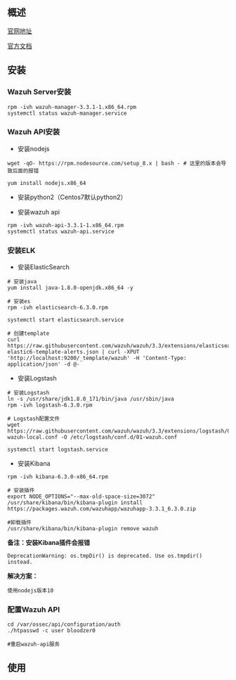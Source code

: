 ## 概述
[官网地址](http://wazuh.com/)

[官方文档](https://documentation.wazuh.com/current/index.html)

## 安装
### Wazuh Server安装
```
rpm -ivh wazuh-manager-3.3.1-1.x86_64.rpm
systemctl status wazuh-manager.service
```

### Wazuh API安装
* 安装nodejs

```
wget -qO- https://rpm.nodesource.com/setup_8.x | bash - # 这里的版本会导致后面的报错

yum install nodejs.x86_64
```

* 安装python2（Centos7默认python2）

* 安装wazuh api

```
rpm -ivh wazuh-api-3.3.1-1.x86_64.rpm
systemctl status wazuh-api.service
```

### 安装ELK
* 安装ElasticSearch

```
# 安装java
yum install java-1.8.0-openjdk.x86_64 -y

# 安装es
rpm -ivh elasticsearch-6.3.0.rpm

systemctl start elasticsearch.service

# 创建template
curl https://raw.githubusercontent.com/wazuh/wazuh/3.3/extensions/elasticsearch/wazuh-elastic6-template-alerts.json | curl -XPUT 'http://localhost:9200/_template/wazuh' -H 'Content-Type: application/json' -d @-
```

* 安装Logstash

```
# 安装Logstash
ln -s /usr/share/jdk1.8.0_171/bin/java /usr/sbin/java
rpm -ivh logstash-6.3.0.rpm

# Logstash配置文件
wget https://raw.githubusercontent.com/wazuh/wazuh/3.3/extensions/logstash/01-wazuh-local.conf -O /etc/logstash/conf.d/01-wazuh.conf 

systemctl start logstash.service
```

* 安装Kibana

```
rpm -ivh kibana-6.3.0-x86_64.rpm

# 安装插件
export NODE_OPTIONS="--max-old-space-size=3072"
/usr/share/kibana/bin/kibana-plugin install https://packages.wazuh.com/wazuhapp/wazuhapp-3.3.1_6.3.0.zip

#卸载插件
/usr/share/kibana/bin/kibana-plugin remove wazuh
```

**备注：安装Kibana插件会报错**

```
DeprecationWarning: os.tmpDir() is deprecated. Use os.tmpdir() instead.
```

**解决方案：**

```
使用nodejs版本10
```

### 配置Wazuh API
```
cd /var/ossec/api/configuration/auth
./htpasswd -c user bloodzer0

#重启wazuh-api服务
```

## 使用
